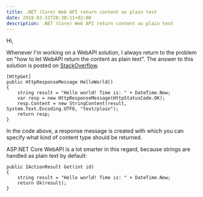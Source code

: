 ```yaml
---
title: .NET (Core) Web API return content as plain text
date: 2018-03-31T20:30:11+02:00
description: .NET (Core) Web API return content as plain text
---
```


Hi,

Whenever I'm working on a WebAPI solution, I always return to the problem on "how to let WebAPI return the content as plain text". The answer to this solution is posted on [StackOverflow](https://stackoverflow.com/questions/11581697/is-there-a-way-to-force-asp-net-web-api-to-return-plain-text).

```
[HttpGet]
public HttpResponseMessage HelloWorld()
{
    string result = "Hello world! Time is: " + DateTime.Now;
    var resp = new HttpResponseMessage(HttpStatusCode.OK);
    resp.Content = new StringContent(result, System.Text.Encoding.UTF8, "text/plain");
    return resp;
}
```

In the code above, a response message is created with which you can specify what kind of content type should be returned.

ASP.NET Core WebAPI is a lot smarter in this regard, because strings are handled as plain text by default:

```
public IActionResult Get(int id)
{
    string result = "Hello world! Time is: " + DateTime.Now;
    return Ok(result);
}
```